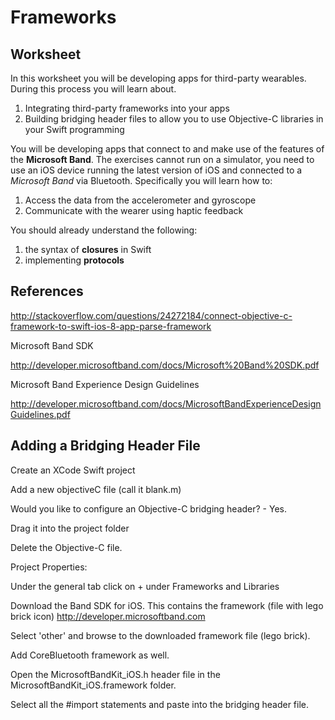 # Frameworks
## Worksheet

In this worksheet you will be developing apps for third-party wearables. During this process you will learn about.

1. Integrating third-party frameworks into your apps
2. Building bridging header files to allow you to use Objective-C libraries in your Swift programming

You will be developing apps that connect to and make use of the features of the **Microsoft Band**. The exercises cannot run on a simulator, you need to use an iOS device running the latest version of iOS and connected to a *Microsoft Band* via Bluetooth. Specifically you will learn how to:

1. Access the data from the accelerometer and gyroscope
2. Communicate with the wearer using haptic feedback

You should already understand the following:

1. the syntax of **closures** in Swift
2. implementing **protocols**

## References

http://stackoverflow.com/questions/24272184/connect-objective-c-framework-to-swift-ios-8-app-parse-framework

Microsoft Band SDK

http://developer.microsoftband.com/docs/Microsoft%20Band%20SDK.pdf

Microsoft Band Experience Design Guidelines

http://developer.microsoftband.com/docs/MicrosoftBandExperienceDesignGuidelines.pdf

## Adding a Bridging Header File

Create an XCode Swift project

Add a new objectiveC file (call it blank.m)

Would you like to configure an Objective-C bridging header? - Yes.

Drag it into the project folder

Delete the Objective-C file.

Project Properties:

Under the general tab click on + under Frameworks and Libraries

Download the Band SDK for iOS. This contains the framework (file with lego brick icon) http://developer.microsoftband.com

Select 'other' and browse to the downloaded framework file (lego brick).

Add CoreBluetooth framework as well.

Open the MicrosoftBandKit_iOS.h header file in the MicrosoftBandKit_iOS.framework folder.

Select all the #import statements and paste into the bridging header file.

